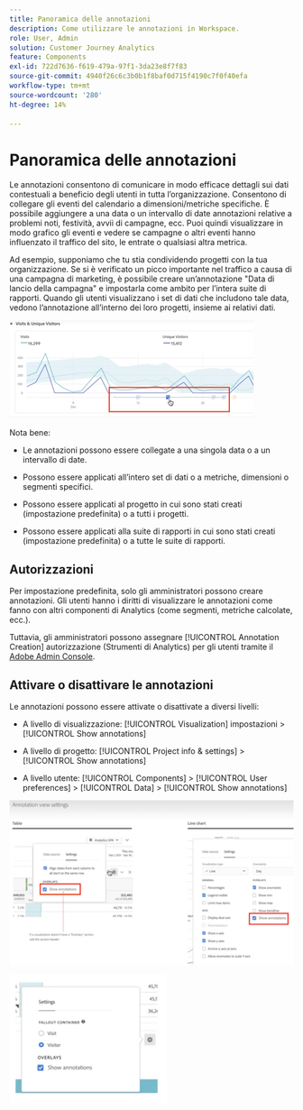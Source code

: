 ```yaml
---
title: Panoramica delle annotazioni
description: Come utilizzare le annotazioni in Workspace.
role: User, Admin
solution: Customer Journey Analytics
feature: Components
exl-id: 722d7636-f619-479a-97f1-3da23e8f7f83
source-git-commit: 4940f26c6c3b0b1f8baf0d715f4190c7f0f40efa
workflow-type: tm+mt
source-wordcount: '280'
ht-degree: 14%

---
```


# Panoramica delle annotazioni

Le annotazioni consentono di comunicare in modo efficace dettagli sui dati contestuali a beneficio degli utenti in tutta l’organizzazione. Consentono di collegare gli eventi del calendario a dimensioni/metriche specifiche. È possibile aggiungere a una data o un intervallo di date annotazioni relative a problemi noti, festività, avvii di campagne, ecc. Puoi quindi visualizzare in modo grafico gli eventi e vedere se campagne o altri eventi hanno influenzato il traffico del sito, le entrate o qualsiasi altra metrica.

Ad esempio, supponiamo che tu stia condividendo progetti con la tua organizzazione. Se si è verificato un picco importante nel traffico a causa di una campagna di marketing, è possibile creare un’annotazione &quot;Data di lancio della campagna&quot; e impostarla come ambito per l’intera suite di rapporti. Quando gli utenti visualizzano i set di dati che includono tale data, vedono l’annotazione all’interno dei loro progetti, insieme ai relativi dati.

![](assets/multi-day.png)

Nota bene:

* Le annotazioni possono essere collegate a una singola data o a un intervallo di date.

* Possono essere applicati all’intero set di dati o a metriche, dimensioni o segmenti specifici.

* Possono essere applicati al progetto in cui sono stati creati (impostazione predefinita) o a tutti i progetti.

* Possono essere applicati alla suite di rapporti in cui sono stati creati (impostazione predefinita) o a tutte le suite di rapporti.

## Autorizzazioni

Per impostazione predefinita, solo gli amministratori possono creare annotazioni. Gli utenti hanno i diritti di visualizzare le annotazioni come fanno con altri componenti di Analytics (come segmenti, metriche calcolate, ecc.).

Tuttavia, gli amministratori possono assegnare [!UICONTROL Annotation Creation] autorizzazione (Strumenti di Analytics) per gli utenti tramite il [Adobe Admin Console](https://experienceleague.adobe.com/docs/analytics/admin/admin-console/permissions/analytics-tools.html).

## Attivare o disattivare le annotazioni

Le annotazioni possono essere attivate o disattivate a diversi livelli:

* A livello di visualizzazione: [!UICONTROL Visualization] impostazioni > [!UICONTROL Show annotations]

* A livello di progetto: [!UICONTROL Project info & settings] > [!UICONTROL Show annotations]

* A livello utente: [!UICONTROL Components] > [!UICONTROL User preferences] > [!UICONTROL Data] > [!UICONTROL Show annotations]

![](assets/show-ann.png)

![](assets/show-ann2.png)
